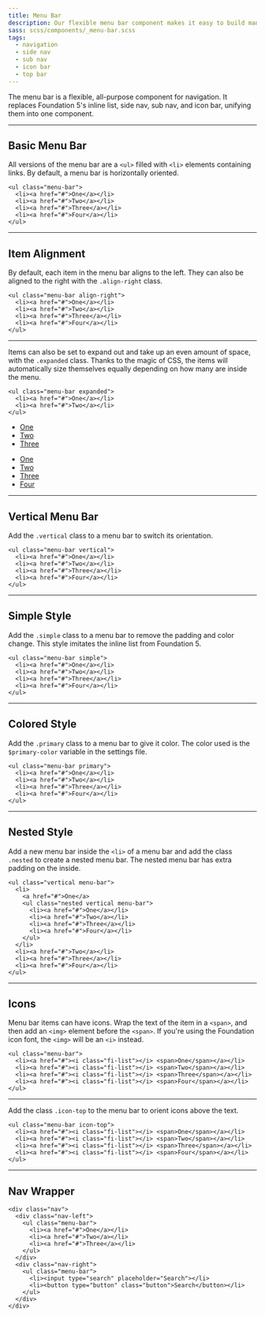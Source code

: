```yaml
---
title: Menu Bar
description: Our flexible menu bar component makes it easy to build many common navigation patterns, all with the same markup.
sass: scss/components/_menu-bar.scss
tags:
  - navigation
  - side nav
  - sub nav
  - icon bar
  - top bar
---
```


The menu bar is a flexible, all-purpose component for navigation. It replaces Foundation 5's inline list, side nav, sub nav, and icon bar, unifying them into one component.

---

## Basic Menu Bar

All versions of the menu bar are a `<ul>` filled with `<li>` elements containing links. By default, a menu bar is horizontally oriented.

```html_example
<ul class="menu-bar">
  <li><a href="#">One</a></li>
  <li><a href="#">Two</a></li>
  <li><a href="#">Three</a></li>
  <li><a href="#">Four</a></li>
</ul>
```

---

## Item Alignment

By default, each item in the menu bar aligns to the left. They can also be aligned to the right with the `.align-right` class.

```html_example
<ul class="menu-bar align-right">
  <li><a href="#">One</a></li>
  <li><a href="#">Two</a></li>
  <li><a href="#">Three</a></li>
  <li><a href="#">Four</a></li>
</ul>
```

---

Items can also be set to expand out and take up an even amount of space, with the `.expanded` class. Thanks to the magic of CSS, the items will automatically size themselves equally depending on how many are inside the menu.

```html_example
<ul class="menu-bar expanded">
  <li><a href="#">One</a></li>
  <li><a href="#">Two</a></li>
</ul>
```

<ul class="menu-bar expanded">
  <li><a href="#">One</a></li>
  <li><a href="#">Two</a></li>
  <li><a href="#">Three</a></li>
</ul>

<ul class="menu-bar expanded">
  <li><a href="#">One</a></li>
  <li><a href="#">Two</a></li>
  <li><a href="#">Three</a></li>
  <li><a href="#">Four</a></li>
</ul>

---

## Vertical Menu Bar

Add the `.vertical` class to a menu bar to switch its orientation.

```html_example
<ul class="menu-bar vertical">
  <li><a href="#">One</a></li>
  <li><a href="#">Two</a></li>
  <li><a href="#">Three</a></li>
  <li><a href="#">Four</a></li>
</ul>
```

---

## Simple Style

Add the `.simple` class to a menu bar to remove the padding and color change. This style imitates the inline list from Foundation 5.

```html_example
<ul class="menu-bar simple">
  <li><a href="#">One</a></li>
  <li><a href="#">Two</a></li>
  <li><a href="#">Three</a></li>
  <li><a href="#">Four</a></li>
</ul>
```

---

## Colored Style

Add the `.primary` class to a menu bar to give it color. The color used is the `$primary-color` variable in the settings file.

```html_example
<ul class="menu-bar primary">
  <li><a href="#">One</a></li>
  <li><a href="#">Two</a></li>
  <li><a href="#">Three</a></li>
  <li><a href="#">Four</a></li>
</ul>
```

---

## Nested Style

Add a new menu bar inside the `<li>` of a menu bar and add the class `.nested` to create a nested menu bar. The nested menu bar has extra padding on the inside.

```html_example
<ul class="vertical menu-bar">
  <li>
    <a href="#">One</a>
    <ul class="nested vertical menu-bar">
      <li><a href="#">One</a></li>
      <li><a href="#">Two</a></li>
      <li><a href="#">Three</a></li>
      <li><a href="#">Four</a></li>
    </ul>
  </li>
  <li><a href="#">Two</a></li>
  <li><a href="#">Three</a></li>
  <li><a href="#">Four</a></li>
</ul>
```

---

## Icons

Menu bar items can have icons. Wrap the text of the item in a `<span>`, and then add an `<img>` element before the `<span>`. If you're using the Foundation icon font, the `<img>` will be an `<i>` instead.

```html_example
<ul class="menu-bar">
  <li><a href="#"><i class="fi-list"></i> <span>One</span></a></li>
  <li><a href="#"><i class="fi-list"></i> <span>Two</span></a></li>
  <li><a href="#"><i class="fi-list"></i> <span>Three</span></a></li>
  <li><a href="#"><i class="fi-list"></i> <span>Four</span></a></li>
</ul>
```

---

Add the class `.icon-top` to the menu bar to orient icons above the text.

```html_example
<ul class="menu-bar icon-top">
  <li><a href="#"><i class="fi-list"></i> <span>One</span></a></li>
  <li><a href="#"><i class="fi-list"></i> <span>Two</span></a></li>
  <li><a href="#"><i class="fi-list"></i> <span>Three</span></a></li>
  <li><a href="#"><i class="fi-list"></i> <span>Four</span></a></li>
</ul>
```

---

## Nav Wrapper

```html_example
<div class="nav">
  <div class="nav-left">
    <ul class="menu-bar">
      <li><a href="#">One</a></li>
      <li><a href="#">Two</a></li>
      <li><a href="#">Three</a></li>
    </ul>
  </div>
  <div class="nav-right">
    <ul class="menu-bar">
      <li><input type="search" placeholder="Search"></li>
      <li><button type="button" class="button">Search</button></li>
    </ul>
  </div>
</div>
```
